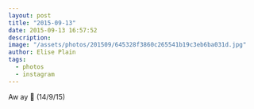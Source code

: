 ```yaml
---
layout: post
title: "2015-09-13"
date: 2015-09-13 16:57:52
description: 
image: "/assets/photos/201509/645328f3860c265541b19c3eb6ba031d.jpg"
author: Elise Plain
tags: 
  - photos
  - instagram
---
```


Aw ay 🚡 (14/9/15)
<p></p>

